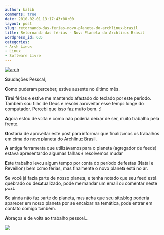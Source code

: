 ```yaml
---
author: kalib
comments: true
date: 2010-02-01 13:17:43+00:00
layout: post
slug: retornando-das-ferias-novo-planeta-do-archlinux-brasil
title: Retornando das férias - Novo Planeta do Archlinux Brasil
wordpress_id: 636
categories:
- Arch Linux
- Linux
- Software Livre
---
```


[![arch](http://marcelocavalcante.net/portal/wp-content/uploads/2010/02/arch.png)](http://marcelocavalcante.net/portal/wp-content/uploads/2010/02/arch.png)



**S**audações Pessoal,

**C**omo puderam perceber, estive ausente no último mês.

**T**irei férias e estive me mantendo afastado do teclado por este período. Também sou filho de Deus e resolvi aproveitar esse tempo longe do computador. Percebi que isso faz muito bem. ;]

**A**gora estou de volta e como não poderia deixar de ser, muito trabalho pela frente.

**G**ostaria de aproveitar este post para informar que finalizamos os trabalhos em cima do novo planeta do Archlinux Brasil.

**A** antiga ferramenta que utilizávamos para o planeta (agregador de feeds) estava apresentando algumas falhas e resolvemos mudar.

**E**ste trabalho levou algum tempo por conta do período de festas (Natal e Reveillon) bem como férias, mas finalmente o novo planeta está no ar.

**S**e você já fazia parte de nosso planeta, e tenha notado que seu feed está quebrado ou desatualizado, pode me mandar um email ou comentar neste post.

**S**e ainda não faz parte do planeta, mas acha que seu site/blog poderia aparecer em nosso planeta por se encaixar na temática, pode entrar em contato comigo também.

**A**braços e de volta ao trabalho pessoal...


![](http://www.marcelocavalcante.net/portal/imgs/userbar.gif)
